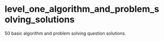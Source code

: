 # level_one_algorithm_and_problem_solving_solutions
50 basic algorithm and problem solving question solutions.
